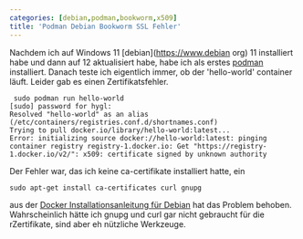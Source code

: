 ```yaml
---
categories: [debian,podman,bookworm,x509]
title: 'Podman Debian Bookworm SSL Fehler'
---
```

Nachdem ich auf Windows 11 [debian](https://www.debian org) 11 installiert habe und dann auf 12 aktualisiert habe, habe ich als erstes [podman](https://podman.io) installiert. Danach teste ich eigentlich immer, ob der 'hello-world' container läuft. Leider gab es einen Zertifikatsfehler.  

```
 sudo podman run hello-world
[sudo] password for hygl:
Resolved "hello-world" as an alias (/etc/containers/registries.conf.d/shortnames.conf)
Trying to pull docker.io/library/hello-world:latest...
Error: initializing source docker://hello-world:latest: pinging container registry registry-1.docker.io: Get "https://registry-1.docker.io/v2/": x509: certificate signed by unknown authority
```

Der Fehler war, das ich keine ca-certifikate installiert hatte, ein 

```
sudo apt-get install ca-certificates curl gnupg
```

aus der [Docker Installationsanleitung für Debian](https://docs.docker.com/engine/install/debian/) hat das Problem behoben. Wahrscheinlich hätte ich gnupg und curl gar nicht gebraucht für die rZertifikate, sind aber eh nützliche Werkzeuge.